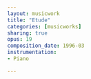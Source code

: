 ```yaml
---
layout: musicwork
title: "Etude"
categories: [musicworks]
sharing: true
opus: 19
composition_date: 1996-03
instrumentation:
- Piano

---
```

